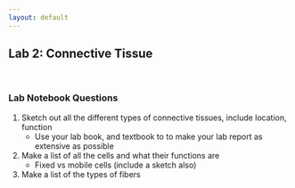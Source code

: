 ```yaml
---
layout: default
---
```


## Lab 2: Connective Tissue

<br>

### Lab Notebook Questions

1.  Sketch out all the different types of connective tissues, include location, function  
	*   Use your lab book, and textbook to to make your lab report as extensive as possible 
2.  Make a list of all the cells and what their functions are
    *   Fixed vs mobile cells (include a sketch also)
3.  Make a list of the types of fibers



